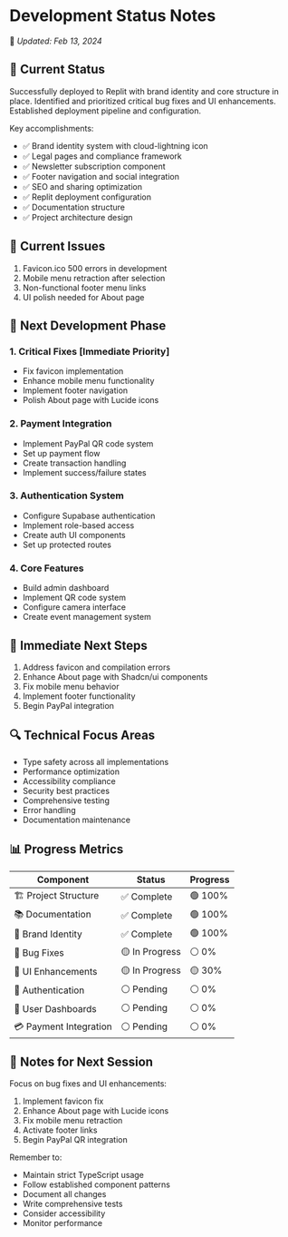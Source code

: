 # Development Status Notes
📅 *Updated: Feb 13, 2024*

## 🎯 Current Status

Successfully deployed to Replit with brand identity and core structure in place. Identified and prioritized critical bug fixes and UI enhancements. Established deployment pipeline and configuration.

Key accomplishments:
- ✅ Brand identity system with cloud-lightning icon
- ✅ Legal pages and compliance framework
- ✅ Newsletter subscription component
- ✅ Footer navigation and social integration
- ✅ SEO and sharing optimization
- ✅ Replit deployment configuration
- ✅ Documentation structure
- ✅ Project architecture design

## 🚧 Current Issues
1. Favicon.ico 500 errors in development
2. Mobile menu retraction after selection
3. Non-functional footer menu links
4. UI polish needed for About page

## 🚀 Next Development Phase

### 1. Critical Fixes [Immediate Priority]
- Fix favicon implementation
- Enhance mobile menu functionality
- Implement footer navigation
- Polish About page with Lucide icons

### 2. Payment Integration
- Implement PayPal QR code system
- Set up payment flow
- Create transaction handling
- Implement success/failure states

### 3. Authentication System
- Configure Supabase authentication
- Implement role-based access
- Create auth UI components
- Set up protected routes

### 4. Core Features
- Build admin dashboard
- Implement QR code system
- Configure camera interface
- Create event management system

## 🎯 Immediate Next Steps

1. Address favicon and compilation errors
2. Enhance About page with Shadcn/ui components
3. Fix mobile menu behavior
4. Implement footer functionality
5. Begin PayPal integration

## 🔍 Technical Focus Areas
- Type safety across all implementations
- Performance optimization
- Accessibility compliance
- Security best practices
- Comprehensive testing
- Error handling
- Documentation maintenance

## 📊 Progress Metrics
| Component | Status | Progress |
|-----------|---------|-----------|
| 🏗️ Project Structure | ✅ Complete | 🟢 100% |
| 📚 Documentation | ✅ Complete | 🟢 100% |
| 🎨 Brand Identity | ✅ Complete | 🟢 100% |
| 🐛 Bug Fixes | 🟡 In Progress | ⚪ 0% |
| 🎨 UI Enhancements | 🟡 In Progress | 🟡 30% |
| 🔐 Authentication | ⚪ Pending | ⚪ 0% |
| 📱 User Dashboards | ⚪ Pending | ⚪ 0% |
| 💳 Payment Integration | ⚪ Pending | ⚪ 0% |

## 📝 Notes for Next Session
Focus on bug fixes and UI enhancements:
1. Implement favicon fix
2. Enhance About page with Lucide icons
3. Fix mobile menu retraction
4. Activate footer links
5. Begin PayPal QR integration

Remember to:
- Maintain strict TypeScript usage
- Follow established component patterns
- Document all changes
- Write comprehensive tests
- Consider accessibility
- Monitor performance 